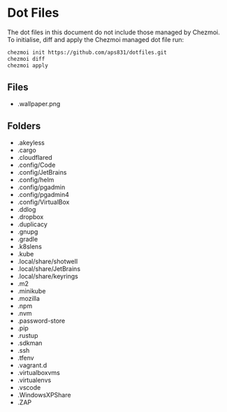 # Dot Files

The dot files in this document do not include those managed by Chezmoi. To initialise, diff and apply the Chezmoi managed dot file run:

```bash
chezmoi init https://github.com/aps831/dotfiles.git
chezmoi diff
chezmoi apply
```

## Files

-   .wallpaper.png

## Folders

-   .akeyless
-   .cargo
-   .cloudflared
-   .config/Code
-   .config/JetBrains
-   .config/helm
-   .config/pgadmin
-   .config/pgadmin4
-   .config/VirtualBox
-   .ddlog
-   .dropbox
-   .duplicacy
-   .gnupg
-   .gradle
-   .k8slens
-   .kube
-   .local/share/shotwell
-   .local/share/JetBrains
-   .local/share/keyrings
-   .m2
-   .minikube
-   .mozilla
-   .npm
-   .nvm
-   .password-store
-   .pip
-   .rustup
-   .sdkman
-   .ssh
-   .tfenv
-   .vagrant.d
-   .virtualboxvms
-   .virtualenvs
-   .vscode
-   .WindowsXPShare
-   .ZAP
